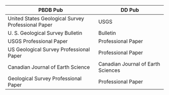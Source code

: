 

PBDB Pub| DD Pub
---------- | ----------
United States Geological Survey Professional Paper | USGS
U. S. Geological Survey Bulletin | Bulletin
USGS Professional Paper | Professional Paper
US Geological Survey Professional Paper | Professional Paper
Canadian Journal of Earth Science | Canadian Journal of Earth Sciences
Geological Survey Professional Paper | Professional Paper
